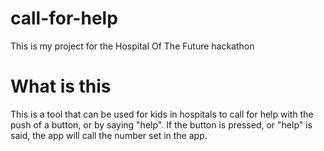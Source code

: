 # call-for-help
This is my project for the Hospital Of The Future hackathon
# What is this
This is a tool that can be used for kids in hospitals to call for help with the push of a button, or by saying "help". If the button is pressed, or "help" is said, the app will call the number set in the app.
